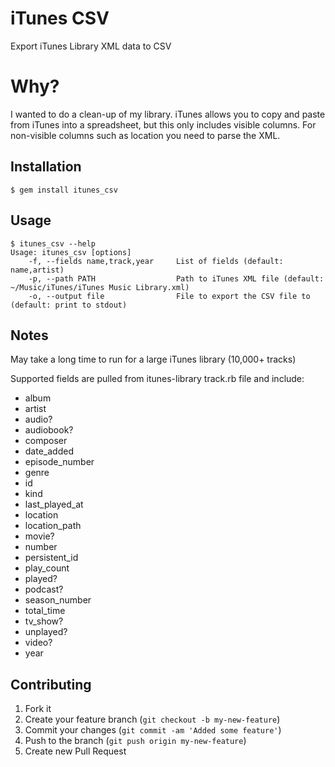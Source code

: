 # iTunes CSV

Export iTunes Library XML data to CSV

# Why?

I wanted to do a clean-up of my library. iTunes allows you to copy and paste from iTunes into a spreadsheet, but this only includes visible columns. For non-visible columns such as location you need to parse the XML.

## Installation

    $ gem install itunes_csv

## Usage

    $ itunes_csv --help
    Usage: itunes_csv [options]
        -f, --fields name,track,year     List of fields (default: name,artist)
        -p, --path PATH                  Path to iTunes XML file (default: ~/Music/iTunes/iTunes Music Library.xml)
        -o, --output file                File to export the CSV file to (default: print to stdout)

## Notes

May take a long time to run for a large iTunes library (10,000+ tracks)

Supported fields are pulled from itunes-library track.rb file and include:

 * album
 * artist
 * audio?
 * audiobook?
 * composer
 * date_added
 * episode_number
 * genre
 * id
 * kind
 * last_played_at
 * location
 * location_path
 * movie?
 * number
 * persistent_id
 * play_count
 * played?
 * podcast?
 * season_number
 * total_time
 * tv_show?
 * unplayed?
 * video?
 * year


## Contributing

1. Fork it
2. Create your feature branch (`git checkout -b my-new-feature`)
3. Commit your changes (`git commit -am 'Added some feature'`)
4. Push to the branch (`git push origin my-new-feature`)
5. Create new Pull Request
